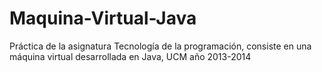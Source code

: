 # Maquina-Virtual-Java
Práctica de la asignatura Tecnología de la programación, consiste en una máquina virtual desarrollada en Java, UCM año 2013-2014
